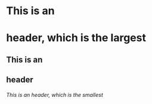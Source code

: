 # This is an <h1> header, which is the largest
## This is an <h2> header
###### This is an header, which is the smallest
